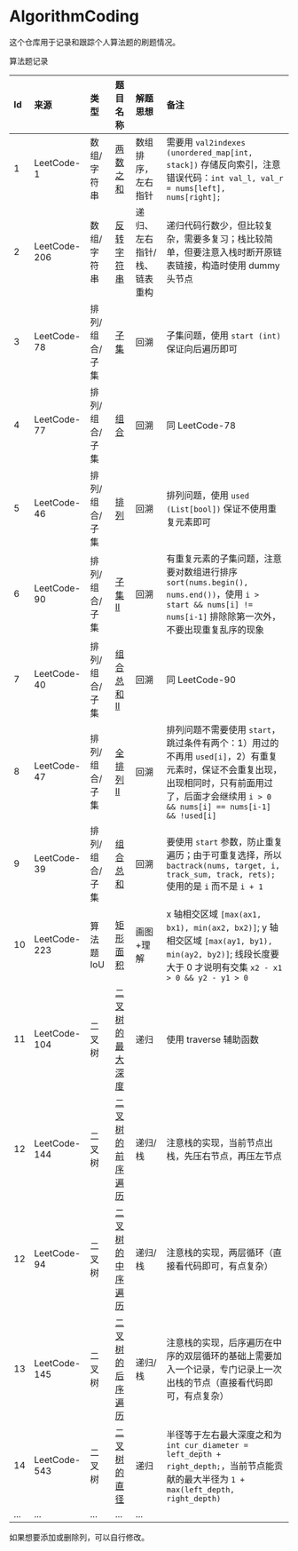 # AlgorithmCoding
这个仓库用于记录和跟踪个人算法题的刷题情况。

算法题记录

|   Id   |   来源   |    类型    | 题目名称 | 解题思想 | 备注 |
| :------ | :------ | :-------- | :------ | :------ | :-- |
|    1    | LeetCode-1 | 数组/字符串 | [两数之和](./leetcode/1.cpp) | 数组排序，左右指针 | 需要用 `val2indexes (unordered_map[int, stack])` 存储反向索引，注意错误代码：`int val_l, val_r = nums[left], nums[right];` |
|    2    | LeetCode-206 | 数组/字符串 | [反转字符串](./leetcode/206.cpp) | 递归、左右指针/栈、链表重构 | 递归代码行数少，但比较复杂，需要多复习；栈比较简单，但要注意入栈时断开原链表链接，构造时使用 dummy 头节点 |
|    3    | LeetCode-78 | 排列/组合/子集 | [子集](./leetcode/78.cpp) | 回溯 | 子集问题，使用 `start (int)` 保证向后遍历即可 |
|    4    | LeetCode-77 | 排列/组合/子集 | [组合](./leetcode/77.cpp) | 回溯 | 同 LeetCode-78 |
|    5    | LeetCode-46 | 排列/组合/子集 | [排列](./leetcode/46.cpp) | 回溯 | 排列问题，使用 `used (List[bool])` 保证不使用重复元素即可 |
|    6    | LeetCode-90 | 排列/组合/子集 | [子集 II](./leetcode/90.cpp) | 回溯 | 有重复元素的子集问题，注意要对数组进行排序`sort(nums.begin(), nums.end())`，使用 `i > start && nums[i] != nums[i-1]` 排除除第一次外，不要出现重复乱序的现象 |
|    7    | LeetCode-40 | 排列/组合/子集 | [组合总和 II](./leetcode/40.cpp) | 回溯 | 同 LeetCode-90 |
|    8    | LeetCode-47 | 排列/组合/子集 | [全排列 II](./leetcode/47.cpp) | 回溯 | 排列问题不需要使用 `start`，跳过条件有两个：1）用过的不再用 `used[i]`，2）有重复元素时，保证不会重复出现，出现相同时，只有前面用过了，后面才会继续用 `i > 0 && nums[i] == nums[i-1] && !used[i]` |
|    9    | LeetCode-39 | 排列/组合/子集 | [组合总和](./leetcode/39.cpp) | 回溯 | 要使用 `start` 参数，防止重复遍历；由于可重复选择，所以 `bactrack(nums, target, i, track_sum, track, rets);` 使用的是 `i` 而不是 `i + 1` |
|    10    | LeetCode-223 | 算法题 IoU | [矩形面积](./leetcode/223.cpp) | 画图+理解 | x 轴相交区域 `[max(ax1, bx1), min(ax2, bx2)]`; y 轴相交区域 `[max(ay1, by1), min(ay2, by2)]`; 线段长度要大于 0 才说明有交集 `x2 - x1 > 0 && y2 - y1 > 0` |
|    11    | LeetCode-104 | 二叉树 | [二叉树的最大深度](./leetcode/104.cpp) | 递归 | 使用 traverse 辅助函数 |
|    12    | LeetCode-144 | 二叉树 | [二叉树的前序遍历](./leetcode/144.cpp) | 递归/栈 | 注意栈的实现，当前节点出栈，先压右节点，再压左节点 |
|    12    | LeetCode-94 | 二叉树 | [二叉树的中序遍历](./leetcode/94.cpp) | 递归/栈 | 注意栈的实现，两层循环（直接看代码即可，有点复杂） |
|    13    | LeetCode-145 | 二叉树 | [二叉树的后序遍历](./leetcode/145.cpp) | 递归/栈 | 注意栈的实现，后序遍历在中序的双层循环的基础上需要加入一个记录，专门记录上一次出栈的节点（直接看代码即可，有点复杂） |
|    14    | LeetCode-543 | 二叉树 | [二叉树的直径](./leetcode/543.cpp) | 递归 | 半径等于左右最大深度之和为 `int cur_diameter = left_depth + right_depth;`，当前节点能贡献的最大半径为 `1 + max(left_depth, right_depth)` |
|  ...   |      ...      |    ...   |    ...   |  ... |

如果想要添加或删除列，可以自行修改。
